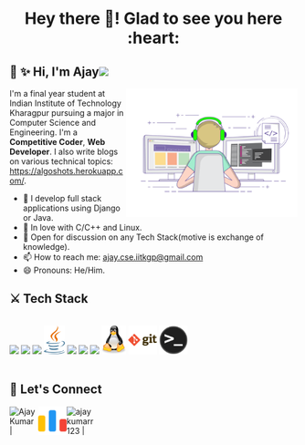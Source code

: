 <h1 align="center">Hey there 👋! Glad to see you here :heart:</h1>

<!--
**ajaykumarr123/ajaykumarr123** is a ✨ _special_ ✨ repository because its `README.md` (this file) appears on your GitHub profile.

Here are some ideas to get you started:

- 🔭 I’m currently working on ...
- 🌱 I’m currently learning ...
- 👯 I’m looking to collaborate on ...
- 🤔 I’m looking for help with ...
- 💬 Ask me about ...
- 📫 How to reach me: ...
- 😄 Pronouns: ...
- ⚡ Fun fact: ...
-->
<!-- ## 🧐 About
 -->

## 👋 ✨ Hi, I'm Ajay<img src="https://github.com/TheDudeThatCode/TheDudeThatCode/blob/master/Assets/Mario_Hello_Big.gif" width="30px">
<img align="right" alt="GIF" src="https://raw.githubusercontent.com/devSouvik/devSouvik/master/gif3.gif" width="300"/>


I'm a final year student at Indian Institute of Technology Kharagpur pursuing a major in Computer Science and Engineering. I'm a **Competitive Coder**, **Web Developer**. I also write blogs on various technical topics: https://algoshots.herokuapp.com/.

- 🔭 I develop full stack applications using Django or Java.
- 🌱 In love with C/C++ and Linux.
- 💬 Open for discussion on any Tech Stack(motive is exchange of knowledge). 
- 📫 How to reach me: ajay.cse.iitkgp@gmail.com
- 😄 Pronouns: He/Him.

## ⚔️ Tech Stack
<br>
    <code><img height="50" src="https://github.com/gilbarbara/logos/blob/master/logos/c.svg"></code>
    <code><img height="50" src="https://github.com/gilbarbara/logos/blob/master/logos/c-plusplus.svg"></code>
    <code><img height="50" src="https://github.com/gilbarbara/logos/blob/master/logos/python.svg"></code>
    <code><img height="50" src="https://github.com/gilbarbara/logos/blob/master/logos/java.svg"></code>
    <code><img height="50" src="https://github.com/gilbarbara/logos/blob/master/logos/django-icon.svg"></code>
    <code><img height="50" src="https://github.com/gilbarbara/logos/blob/master/logos/javascript.svg"></code>
<!--     <code><img height="50" src="https://github.com/gilbarbara/logos/blob/master/logos/react.svg"></code> -->
<!--     <code><img height="50" src="https://github.com/jhipster/jhipster.github.io/blob/master/images/logo/svg/spring-boot.svg"></code> -->
    <code><img height="50" src="https://github.com/gilbarbara/logos/blob/master/logos/mysql.svg"></code>
    <code><img height="50" src="https://github.com/gilbarbara/logos/blob/master/logos/linux-tux.svg"></code>
    <code><img height="50" src="https://raw.githubusercontent.com/github/explore/80688e429a7d4ef2fca1e82350fe8e3517d3494d/topics/git/git.png"></code>
    <code><img height="50" src="https://raw.githubusercontent.com/github/explore/80688e429a7d4ef2fca1e82350fe8e3517d3494d/topics/terminal/terminal.png"></code>
<br><br>

## 💬 Let's Connect
    
<a href="https://www.linkedin.com/in/ajaykumarr123/">
    <img align="left" alt="Ajay Kumar | Linkedin" height="50" width="50" src="https://github.com/gilbarbara/logos/blob/master/logos/linkedin-icon.svg" />
  </a>
  <a href="https://codeforces.com/profile/Lelouch_vi_Britannia">
    <img align="left" alt="ajaykumarr123 | Instagram" height="50" width="50" src="https://github.com/ajaykumarr123/ajaykumarr123/blob/main/code-forces.svg" />
  </a>
  <a href="https://www.instagram.com/ajaykumarr123/?hl=en">
    <img align="left" alt="ajaykumarr123 | Instagram" height="50" width="50" src="https://github.com/gilbarbara/logos/blob/master/logos/instagram-icon.svg" />
  </a>
  
  
